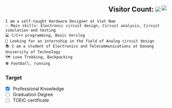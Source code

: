 <h2 align="right">Visitor Count:
<img align="right" src="https://profile-counter.glitch.me/bathanh0309/count.svg" /> 
<img src="https://readme-typing-svg.herokuapp.com/?font=Righteous&size=35&center=true&vCenter=true&width=1000&height=70&duration=3000&lines=Hi+There!+👋;+I'm+Ba+Thanh!;" />
</h2>

```
I am a self-taught Hardware Designer at Viet Nam
✨ Main skills: Electronic circuit design, Circuit analysis, Circuit simulation and testing
💻 C/C++ programming, Basic Verilog
📝 Looking for an internship in the field of Analog circuit design
📚 I am a student of Electronics and Telecommunications at Danang University of Technology
🗺 Love Trekking, Backpacking
️⚽ Football, running
```
### Target
- [x] Professional Knowledge
- [ ] Graduation Degree
- [ ] TOEIC certificate
